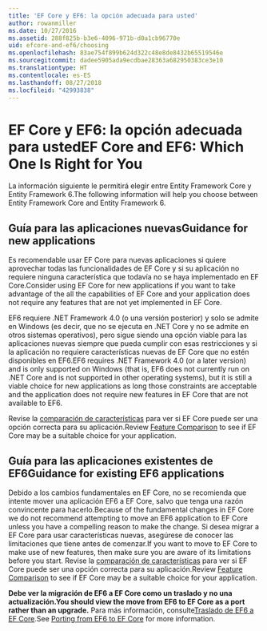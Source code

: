 ```yaml
---
title: 'EF Core y EF6: la opción adecuada para usted'
author: rowanmiller
ms.date: 10/27/2016
ms.assetid: 288f825b-b3e6-4096-971b-d0a1cb96770e
uid: efcore-and-ef6/choosing
ms.openlocfilehash: 83ae754f899b624d322c48e8de8432b65519546e
ms.sourcegitcommit: dadee5905ada9ecdbae28363a682950383ce3e10
ms.translationtype: HT
ms.contentlocale: es-ES
ms.lasthandoff: 08/27/2018
ms.locfileid: "42993838"
---
```

# <a name="ef-core-and-ef6-which-one-is-right-for-you"></a><span data-ttu-id="acb35-102">EF Core y EF6: la opción adecuada para usted</span><span class="sxs-lookup"><span data-stu-id="acb35-102">EF Core and EF6: Which One Is Right for You</span></span>

<span data-ttu-id="acb35-103">La información siguiente le permitirá elegir entre Entity Framework Core y Entity Framework 6.</span><span class="sxs-lookup"><span data-stu-id="acb35-103">The following information will help you choose between Entity Framework Core and Entity Framework 6.</span></span>

## <a name="guidance-for-new-applications"></a><span data-ttu-id="acb35-104">Guía para las aplicaciones nuevas</span><span class="sxs-lookup"><span data-stu-id="acb35-104">Guidance for new applications</span></span>

<span data-ttu-id="acb35-105">Es recomendable usar EF Core para nuevas aplicaciones si quiere aprovechar todas las funcionalidades de EF Core y si su aplicación no requiere ninguna característica que todavía no se haya implementado en EF Core.</span><span class="sxs-lookup"><span data-stu-id="acb35-105">Consider using EF Core for new applications if you want to take advantage of the all the capabilities of EF Core and your application does not require any features that are not yet implemented in EF Core.</span></span>

<span data-ttu-id="acb35-106">EF6 requiere .NET Framework 4.0 (o una versión posterior) y solo se admite en Windows (es decir, que no se ejecuta en .NET Core y no se admite en otros sistemas operativos), pero sigue siendo una opción viable para las aplicaciones nuevas siempre que pueda cumplir con esas restricciones y si la aplicación no requiere características nuevas de EF Core que no estén disponibles en EF6.</span><span class="sxs-lookup"><span data-stu-id="acb35-106">EF6 requires .NET Framework 4.0 (or a later version) and is only supported on Windows (that is, EF6 does not currently run on .NET Core and is not supported in other operating systems), but it is still a viable choice for new applications as long those constraints are acceptable and the application does not require new features in EF Core that are not available to EF6.</span></span>

<span data-ttu-id="acb35-107">Revise la [comparación de características](features.md) para ver si EF Core puede ser una opción correcta para su aplicación.</span><span class="sxs-lookup"><span data-stu-id="acb35-107">Review [Feature Comparison](features.md) to see if EF Core may be a suitable choice for your application.</span></span>

## <a name="guidance-for-existing-ef6-applications"></a><span data-ttu-id="acb35-108">Guía para las aplicaciones existentes de EF6</span><span class="sxs-lookup"><span data-stu-id="acb35-108">Guidance for existing EF6 applications</span></span>

<span data-ttu-id="acb35-109">Debido a los cambios fundamentales en EF Core, no se recomienda que intente mover una aplicación EF6 a EF Core, salvo que tenga una razón convincente para hacerlo.</span><span class="sxs-lookup"><span data-stu-id="acb35-109">Because of the fundamental changes in EF Core we do not recommend attempting to move an EF6 application to EF Core unless you have a compelling reason to make the change.</span></span> <span data-ttu-id="acb35-110">Si desea migrar a EF Core para usar características nuevas, asegúrese de conocer las limitaciones que tiene antes de comenzar.</span><span class="sxs-lookup"><span data-stu-id="acb35-110">If you want to move to EF Core to make use of new features, then make sure you are aware of its limitations before you start.</span></span> <span data-ttu-id="acb35-111">Revise la [comparación de características](features.md) para ver si EF Core puede ser una opción correcta para su aplicación.</span><span class="sxs-lookup"><span data-stu-id="acb35-111">Review [Feature Comparison](features.md) to see if EF Core may be a suitable choice for your application.</span></span>

<span data-ttu-id="acb35-112">**Debe ver la migración de EF6 a EF Core como un traslado y no una actualización.**</span><span class="sxs-lookup"><span data-stu-id="acb35-112">**You should view the move from EF6 to EF Core as a port rather than an upgrade.**</span></span> <span data-ttu-id="acb35-113">Para más información, consulte[Traslado de EF6 a EF Core](porting/index.md).</span><span class="sxs-lookup"><span data-stu-id="acb35-113">See [Porting from EF6 to EF Core](porting/index.md) for more information.</span></span>
